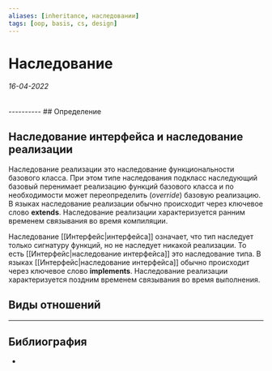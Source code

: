 ```yaml
---
aliases: [inheritance, наследовании]
tags: [oop, basis, cs, design]
---
```

# Наследование
<h6>16-04-2022</h6>
----------
## Определение


## Наследование интерфейса и наследование реализации
Наследование реализации это наследование функциональности базового класса. При этом типе наследования подкласс наследующий базовый перенимает реализацию функций базового класса и по необходимости может переопределить (_override_) базовую реализацию. В языках наследование реализации обычно происходит через ключевое слово **extends**. Наследование реализации характеризуется ранним временем связывания во время компиляции.

Наследование [[Интерфейс|интерфейса]] означает, что тип наследует только сигнатуру функций, но не наследует никакой реализации. То есть [[Интерфейс|наследование интерфейса]] это наследование типа. В языках [[Интерфейс|наследование интерфейса]] обычно происходит через ключевое слово **implements**. Наследование реализации характеризуется поздним временем связывания во время выполнения.

## Виды отношений

---
## Библиография
- 


